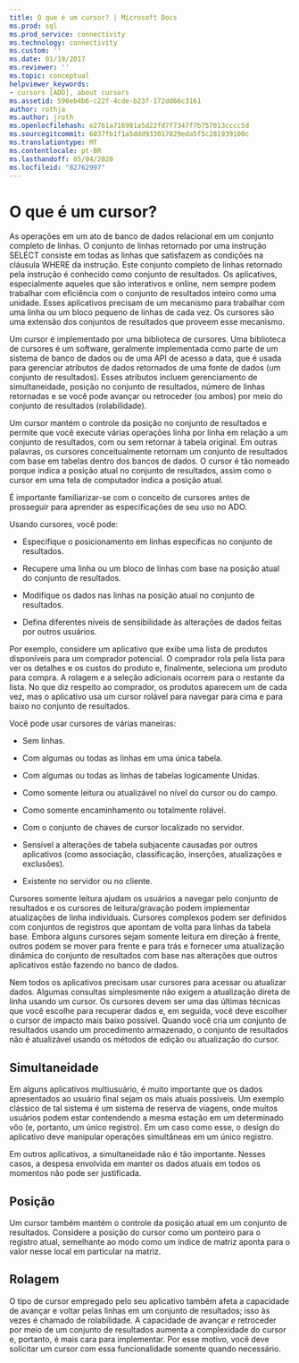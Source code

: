 ```yaml
---
title: O que é um cursor? | Microsoft Docs
ms.prod: sql
ms.prod_service: connectivity
ms.technology: connectivity
ms.custom: ''
ms.date: 01/19/2017
ms.reviewer: ''
ms.topic: conceptual
helpviewer_keywords:
- cursors [ADO], about cursors
ms.assetid: 596eb4b6-c22f-4cde-b23f-172dd66c3161
author: rothja
ms.author: jroth
ms.openlocfilehash: e2761a716981a5d22fd7f7347f7b757013cccc5d
ms.sourcegitcommit: 6037fb1f1a5ddd933017029eda5f5c281939100c
ms.translationtype: MT
ms.contentlocale: pt-BR
ms.lasthandoff: 05/04/2020
ms.locfileid: "82762997"
---
```

# <a name="what-is-a-cursor"></a>O que é um cursor?
As operações em um ato de banco de dados relacional em um conjunto completo de linhas. O conjunto de linhas retornado por uma instrução SELECT consiste em todas as linhas que satisfazem as condições na cláusula WHERE da instrução. Este conjunto completo de linhas retornado pela instrução é conhecido como conjunto de resultados. Os aplicativos, especialmente aqueles que são interativos e online, nem sempre podem trabalhar com eficiência com o conjunto de resultados inteiro como uma unidade. Esses aplicativos precisam de um mecanismo para trabalhar com uma linha ou um bloco pequeno de linhas de cada vez. Os cursores são uma extensão dos conjuntos de resultados que proveem esse mecanismo.  
  
 Um cursor é implementado por uma biblioteca de cursores. Uma biblioteca de cursores é um software, geralmente implementada como parte de um sistema de banco de dados ou de uma API de acesso a data, que é usada para gerenciar atributos de dados retornados de uma fonte de dados (um conjunto de resultados). Esses atributos incluem gerenciamento de simultaneidade, posição no conjunto de resultados, número de linhas retornadas e se você pode avançar ou retroceder (ou ambos) por meio do conjunto de resultados (rolabilidade).  
  
 Um cursor mantém o controle da posição no conjunto de resultados e permite que você execute várias operações linha por linha em relação a um conjunto de resultados, com ou sem retornar à tabela original. Em outras palavras, os cursores conceitualmente retornam um conjunto de resultados com base em tabelas dentro dos bancos de dados. O cursor é tão nomeado porque indica a posição atual no conjunto de resultados, assim como o cursor em uma tela de computador indica a posição atual.  
  
 É importante familiarizar-se com o conceito de cursores antes de prosseguir para aprender as especificações de seu uso no ADO.  
  
 Usando cursores, você pode:  
  
-   Especifique o posicionamento em linhas específicas no conjunto de resultados.  
  
-   Recupere uma linha ou um bloco de linhas com base na posição atual do conjunto de resultados.  
  
-   Modifique os dados nas linhas na posição atual no conjunto de resultados.  
  
-   Defina diferentes níveis de sensibilidade às alterações de dados feitas por outros usuários.  
  
 Por exemplo, considere um aplicativo que exibe uma lista de produtos disponíveis para um comprador potencial. O comprador rola pela lista para ver os detalhes e os custos do produto e, finalmente, seleciona um produto para compra. A rolagem e a seleção adicionais ocorrem para o restante da lista. No que diz respeito ao comprador, os produtos aparecem um de cada vez, mas o aplicativo usa um cursor rolável para navegar para cima e para baixo no conjunto de resultados.  
  
 Você pode usar cursores de várias maneiras:  
  
-   Sem linhas.  
  
-   Com algumas ou todas as linhas em uma única tabela.  
  
-   Com algumas ou todas as linhas de tabelas logicamente Unidas.  
  
-   Como somente leitura ou atualizável no nível do cursor ou do campo.  
  
-   Como somente encaminhamento ou totalmente rolável.  
  
-   Com o conjunto de chaves de cursor localizado no servidor.  
  
-   Sensível a alterações de tabela subjacente causadas por outros aplicativos (como associação, classificação, inserções, atualizações e exclusões).  
  
-   Existente no servidor ou no cliente.  
  
 Cursores somente leitura ajudam os usuários a navegar pelo conjunto de resultados e os cursores de leitura/gravação podem implementar atualizações de linha individuais. Cursores complexos podem ser definidos com conjuntos de registros que apontam de volta para linhas da tabela base. Embora alguns cursores sejam somente leitura em direção à frente, outros podem se mover para frente e para trás e fornecer uma atualização dinâmica do conjunto de resultados com base nas alterações que outros aplicativos estão fazendo no banco de dados.  
  
 Nem todos os aplicativos precisam usar cursores para acessar ou atualizar dados. Algumas consultas simplesmente não exigem a atualização direta de linha usando um cursor. Os cursores devem ser uma das últimas técnicas que você escolhe para recuperar dados e, em seguida, você deve escolher o cursor de impacto mais baixo possível. Quando você cria um conjunto de resultados usando um procedimento armazenado, o conjunto de resultados não é atualizável usando os métodos de edição ou atualização do cursor.  
  
## <a name="concurrency"></a>Simultaneidade  
 Em alguns aplicativos multiusuário, é muito importante que os dados apresentados ao usuário final sejam os mais atuais possíveis. Um exemplo clássico de tal sistema é um sistema de reserva de viagens, onde muitos usuários podem estar contendendo a mesma estação em um determinado vôo (e, portanto, um único registro). Em um caso como esse, o design do aplicativo deve manipular operações simultâneas em um único registro.  
  
 Em outros aplicativos, a simultaneidade não é tão importante. Nesses casos, a despesa envolvida em manter os dados atuais em todos os momentos não pode ser justificada.  
  
## <a name="position"></a>Posição  
 Um cursor também mantém o controle da posição atual em um conjunto de resultados. Considere a posição do cursor como um ponteiro para o registro atual, semelhante ao modo como um índice de matriz aponta para o valor nesse local em particular na matriz.  
  
## <a name="scrollability"></a>Rolagem  
 O tipo de cursor empregado pelo seu aplicativo também afeta a capacidade de avançar e voltar pelas linhas em um conjunto de resultados; isso às vezes é chamado de rolabilidade. A capacidade de avançar *e* retroceder por meio de um conjunto de resultados aumenta a complexidade do cursor e, portanto, é mais cara para implementar. Por esse motivo, você deve solicitar um cursor com essa funcionalidade somente quando necessário.
